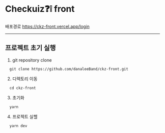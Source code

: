 # Checkuiz❓❕ front

배포경로
https://ckz-front.vercel.app/login

---

## 프로젝트 초기 실행

1. git repository clone

```
  git clone https://github.com/danaleeBand/ckz-front.git
```

2. 디렉토리 이동

```
  cd ckz-front
```

3. 초기화

```
  yarn
```

4. 프로젝트 실핼

```
  yarn dev
```
